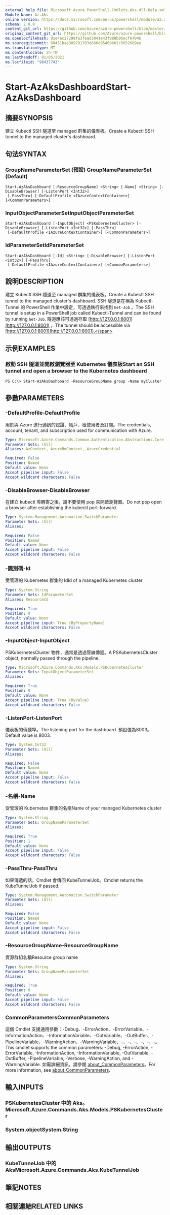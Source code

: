 ```yaml
---
external help file: Microsoft.Azure.PowerShell.Cmdlets.Aks.dll-Help.xml
Module Name: Az.Aks
online version: https://docs.microsoft.com/en-us/powershell/module/az.aks/start-azaksdashboard
schema: 2.0.0
content_git_url: https://github.com/Azure/azure-powershell/blob/master/src/Aks/Aks/help/Start-AzAksDashboard.md
original_content_git_url: https://github.com/Azure/azure-powershell/blob/master/src/Aks/Aks/help/Start-AzAksDashboard.md
ms.openlocfilehash: 91e4ec27298fa3fead3041e43f988b96ecf64046
ms.sourcegitcommit: 68451baa389791703e666d95469602c5652609ee
ms.translationtype: MT
ms.contentlocale: zh-TW
ms.lasthandoff: 01/05/2021
ms.locfileid: "98437743"
---
```

# <span data-ttu-id="4eeb9-101">Start-AzAksDashboard</span><span class="sxs-lookup"><span data-stu-id="4eeb9-101">Start-AzAksDashboard</span></span>

## <span data-ttu-id="4eeb9-102">摘要</span><span class="sxs-lookup"><span data-stu-id="4eeb9-102">SYNOPSIS</span></span>
<span data-ttu-id="4eeb9-103">建立 Kubectl SSH 隧道至 managed 群集的儀表板。</span><span class="sxs-lookup"><span data-stu-id="4eeb9-103">Create a Kubectl SSH tunnel to the managed cluster's dashboard.</span></span>

## <span data-ttu-id="4eeb9-104">句法</span><span class="sxs-lookup"><span data-stu-id="4eeb9-104">SYNTAX</span></span>

### <span data-ttu-id="4eeb9-105">GroupNameParameterSet (預設) </span><span class="sxs-lookup"><span data-stu-id="4eeb9-105">GroupNameParameterSet (Default)</span></span>
```
Start-AzAksDashboard [-ResourceGroupName] <String> [-Name] <String> [-DisableBrowser] [-ListenPort <Int32>]
 [-PassThru] [-DefaultProfile <IAzureContextContainer>] [<CommonParameters>]
```

### <span data-ttu-id="4eeb9-106">InputObjectParameterSet</span><span class="sxs-lookup"><span data-stu-id="4eeb9-106">InputObjectParameterSet</span></span>
```
Start-AzAksDashboard [-InputObject] <PSKubernetesCluster> [-DisableBrowser] [-ListenPort <Int32>] [-PassThru]
 [-DefaultProfile <IAzureContextContainer>] [<CommonParameters>]
```

### <span data-ttu-id="4eeb9-107">IdParameterSet</span><span class="sxs-lookup"><span data-stu-id="4eeb9-107">IdParameterSet</span></span>
```
Start-AzAksDashboard [-Id] <String> [-DisableBrowser] [-ListenPort <Int32>] [-PassThru]
 [-DefaultProfile <IAzureContextContainer>] [<CommonParameters>]
```

## <span data-ttu-id="4eeb9-108">說明</span><span class="sxs-lookup"><span data-stu-id="4eeb9-108">DESCRIPTION</span></span>
<span data-ttu-id="4eeb9-109">建立 Kubectl SSH 隧道至 managed 群集的儀表板。</span><span class="sxs-lookup"><span data-stu-id="4eeb9-109">Create a Kubectl SSH tunnel to the managed cluster's dashboard.</span></span> <span data-ttu-id="4eeb9-110">SSH 隧道是在稱為 Kubectl-Tunnel 的 PowerShell 作業中設定，可透過執行來找到 `Get-Job` 。</span><span class="sxs-lookup"><span data-stu-id="4eeb9-110">The SSH tunnel is setup in a PowerShell job called Kubectl-Tunnel and can be found by running `Get-Job`.</span></span> <span data-ttu-id="4eeb9-111">隧道應該可透過存取 [http://127.0.0.1:8001](http://127.0.0.1:8001) 。</span><span class="sxs-lookup"><span data-stu-id="4eeb9-111">The tunnel should be accessible via [http://127.0.0.1:8001](http://127.0.0.1:8001).</span></span>

## <span data-ttu-id="4eeb9-112">示例</span><span class="sxs-lookup"><span data-stu-id="4eeb9-112">EXAMPLES</span></span>

### <span data-ttu-id="4eeb9-113">啟動 SSH 隧道並開啟瀏覽器至 Kubernetes 儀表板</span><span class="sxs-lookup"><span data-stu-id="4eeb9-113">Start an SSH tunnel and open a browser to the Kubernetes dashboard</span></span>
```
PS C:\> Start-AzAksDashboard -ResourceGroupName group -Name myCluster
```

## <span data-ttu-id="4eeb9-114">參數</span><span class="sxs-lookup"><span data-stu-id="4eeb9-114">PARAMETERS</span></span>

### <span data-ttu-id="4eeb9-115">-DefaultProfile</span><span class="sxs-lookup"><span data-stu-id="4eeb9-115">-DefaultProfile</span></span>
<span data-ttu-id="4eeb9-116">用於與 Azure 進行通訊的認證、帳戶、租使用者及訂閱。</span><span class="sxs-lookup"><span data-stu-id="4eeb9-116">The credentials, account, tenant, and subscription used for communication with Azure.</span></span>

```yaml
Type: Microsoft.Azure.Commands.Common.Authentication.Abstractions.Core.IAzureContextContainer
Parameter Sets: (All)
Aliases: AzContext, AzureRmContext, AzureCredential

Required: False
Position: Named
Default value: None
Accept pipeline input: False
Accept wildcard characters: False
```

### <span data-ttu-id="4eeb9-117">-DisableBrowser</span><span class="sxs-lookup"><span data-stu-id="4eeb9-117">-DisableBrowser</span></span>
<span data-ttu-id="4eeb9-118">在建立 kubectl 埠轉寄之後，請不要使用 pop 來開啟瀏覽器。</span><span class="sxs-lookup"><span data-stu-id="4eeb9-118">Do not pop open a browser after establishing the kubectl port-forward.</span></span>

```yaml
Type: System.Management.Automation.SwitchParameter
Parameter Sets: (All)
Aliases:

Required: False
Position: Named
Default value: None
Accept pipeline input: False
Accept wildcard characters: False
```

### <span data-ttu-id="4eeb9-119">-識別碼</span><span class="sxs-lookup"><span data-stu-id="4eeb9-119">-Id</span></span>
<span data-ttu-id="4eeb9-120">受管理的 Kubernetes 群集的 Id</span><span class="sxs-lookup"><span data-stu-id="4eeb9-120">Id of a managed Kubernetes cluster</span></span>

```yaml
Type: System.String
Parameter Sets: IdParameterSet
Aliases: ResourceId

Required: True
Position: 0
Default value: None
Accept pipeline input: True (ByPropertyName)
Accept wildcard characters: False
```

### <span data-ttu-id="4eeb9-121">-InputObject</span><span class="sxs-lookup"><span data-stu-id="4eeb9-121">-InputObject</span></span>
<span data-ttu-id="4eeb9-122">PSKubernetesCluster 物件，通常是透過管線傳遞。</span><span class="sxs-lookup"><span data-stu-id="4eeb9-122">A PSKubernetesCluster object, normally passed through the pipeline.</span></span>

```yaml
Type: Microsoft.Azure.Commands.Aks.Models.PSKubernetesCluster
Parameter Sets: InputObjectParameterSet
Aliases:

Required: True
Position: 0
Default value: None
Accept pipeline input: True (ByValue)
Accept wildcard characters: False
```

### <span data-ttu-id="4eeb9-123">-ListenPort</span><span class="sxs-lookup"><span data-stu-id="4eeb9-123">-ListenPort</span></span>
<span data-ttu-id="4eeb9-124">儀表板的偵聽埠。</span><span class="sxs-lookup"><span data-stu-id="4eeb9-124">The listening port for the dashboard.</span></span> <span data-ttu-id="4eeb9-125">預設值為8003。</span><span class="sxs-lookup"><span data-stu-id="4eeb9-125">Default value is 8003.</span></span>

```yaml
Type: System.Int32
Parameter Sets: (All)
Aliases:

Required: False
Position: Named
Default value: None
Accept pipeline input: False
Accept wildcard characters: False
```

### <span data-ttu-id="4eeb9-126">-名稱</span><span class="sxs-lookup"><span data-stu-id="4eeb9-126">-Name</span></span>
<span data-ttu-id="4eeb9-127">受管理的 Kubernetes 群集的名稱</span><span class="sxs-lookup"><span data-stu-id="4eeb9-127">Name of your managed Kubernetes cluster</span></span>

```yaml
Type: System.String
Parameter Sets: GroupNameParameterSet
Aliases:

Required: True
Position: 1
Default value: None
Accept pipeline input: False
Accept wildcard characters: False
```

### <span data-ttu-id="4eeb9-128">-PassThru</span><span class="sxs-lookup"><span data-stu-id="4eeb9-128">-PassThru</span></span>
<span data-ttu-id="4eeb9-129">如果傳遞的話，Cmdlet 會傳回 KubeTunnelJob。</span><span class="sxs-lookup"><span data-stu-id="4eeb9-129">Cmdlet returns the KubeTunnelJob if passed.</span></span>

```yaml
Type: System.Management.Automation.SwitchParameter
Parameter Sets: (All)
Aliases:

Required: False
Position: Named
Default value: None
Accept pipeline input: False
Accept wildcard characters: False
```

### <span data-ttu-id="4eeb9-130">-ResourceGroupName</span><span class="sxs-lookup"><span data-stu-id="4eeb9-130">-ResourceGroupName</span></span>
<span data-ttu-id="4eeb9-131">資源群組名稱</span><span class="sxs-lookup"><span data-stu-id="4eeb9-131">Resource group name</span></span>

```yaml
Type: System.String
Parameter Sets: GroupNameParameterSet
Aliases:

Required: True
Position: 0
Default value: None
Accept pipeline input: False
Accept wildcard characters: False
```

### <span data-ttu-id="4eeb9-132">CommonParameters</span><span class="sxs-lookup"><span data-stu-id="4eeb9-132">CommonParameters</span></span>
<span data-ttu-id="4eeb9-133">這個 Cmdlet 支援通用參數：-Debug、-ErrorAction、-ErrorVariable、-InformationAction、-InformationVariable、-OutVariable、-OutBuffer、-PipelineVariable、-WarningAction、-WarningVariable、-、-、-、-、-、-。</span><span class="sxs-lookup"><span data-stu-id="4eeb9-133">This cmdlet supports the common parameters: -Debug, -ErrorAction, -ErrorVariable, -InformationAction, -InformationVariable, -OutVariable, -OutBuffer, -PipelineVariable, -Verbose, -WarningAction, and -WarningVariable.</span></span> <span data-ttu-id="4eeb9-134">如需詳細資訊，請參閱 [about_CommonParameters](http://go.microsoft.com/fwlink/?LinkID=113216)。</span><span class="sxs-lookup"><span data-stu-id="4eeb9-134">For more information, see [about_CommonParameters](http://go.microsoft.com/fwlink/?LinkID=113216).</span></span>

## <span data-ttu-id="4eeb9-135">輸入</span><span class="sxs-lookup"><span data-stu-id="4eeb9-135">INPUTS</span></span>

### <span data-ttu-id="4eeb9-136">PSKubernetesCluster 中的 Aks。</span><span class="sxs-lookup"><span data-stu-id="4eeb9-136">Microsoft.Azure.Commands.Aks.Models.PSKubernetesCluster</span></span>

### <span data-ttu-id="4eeb9-137">System.object</span><span class="sxs-lookup"><span data-stu-id="4eeb9-137">System.String</span></span>

## <span data-ttu-id="4eeb9-138">輸出</span><span class="sxs-lookup"><span data-stu-id="4eeb9-138">OUTPUTS</span></span>

### <span data-ttu-id="4eeb9-139">KubeTunnelJob 中的 Aks</span><span class="sxs-lookup"><span data-stu-id="4eeb9-139">Microsoft.Azure.Commands.Aks.KubeTunnelJob</span></span>

## <span data-ttu-id="4eeb9-140">筆記</span><span class="sxs-lookup"><span data-stu-id="4eeb9-140">NOTES</span></span>

## <span data-ttu-id="4eeb9-141">相關連結</span><span class="sxs-lookup"><span data-stu-id="4eeb9-141">RELATED LINKS</span></span>
